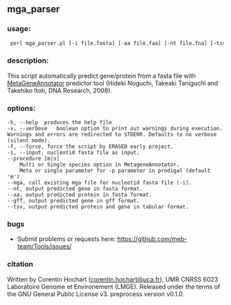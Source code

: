 ## mga_parser

### usage:

```bash
 perl mga_parser.pl [-i file.fasta] [-aa file.faa] [-nt file.fna] [-tsv file.tsv] [-gff file.gff]
```

### description:

This script automatically predict gene/protein from a fasta file with [MetaGeneAnnotator](http://metagene.nig.ac.jp/) predictor tool (Hideki Noguchi, Takeaki Taniguchi and Takehiko Itoh, DNA Research, 2008). 

### options: 

```
-h, --help	produces the help file
-v, --verbose	boolean option to print out warnings during execution. Warnings and errors are redirected to STDERR. Defaults to no verbose (silent mode).
-f, --force, force the script by ERASED early project. 
-i, --input, nucleotid fasta file as input.
--procedure [m|s]	
	Multi or Single species option in MetageneAnnotator. 
	Meta or single parameter for -p parameter in prodigal (default 'm').
--mga, call existing mga file for nucleotid fasta file (-i).
--nt, output predicted gene in fasta format.
--aa, output predicted protein in fasta format.
--gff, output predicted gene in gff format.
--tsv, output predicted protein and gene in tabular format. 
```

### bugs

* Submit problems or requests here: https://github.com/meb-team/Tools/issues/

### citation

Written by Corentin Hochart (corentin.hochart@uca.fr), UMR CNRSS 6023 Laboratoire Genome et Environement (LMGE). Released under the terms of the GNU General Public License v3. preprocess version v0.1.0.
